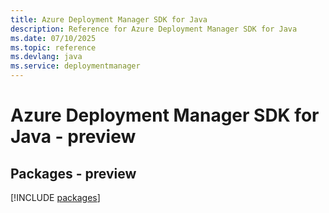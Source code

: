 ```yaml
---
title: Azure Deployment Manager SDK for Java
description: Reference for Azure Deployment Manager SDK for Java
ms.date: 07/10/2025
ms.topic: reference
ms.devlang: java
ms.service: deploymentmanager
---
```

# Azure Deployment Manager SDK for Java - preview
## Packages - preview
[!INCLUDE [packages](deployment-manager-index.md)]